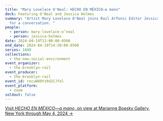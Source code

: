 ```yaml
---
title: "Mary Lovelace O'Neal: HECHO EN MÉXICO—a mano"
deck: Featuring O'Neal and Jessica Holmes
summary: "Artist Mary Lovelace O'Neal joins Rail ArTonic Editor Jessica Holmes
  for a conversation. "
people:
  - person: mary-lovelace-o’neal
  - person: jessica-holmes
date: 2024-04-19T13:00:00-0500
end_date: 2024-04-19T14:30:00-0500
series: 1049
collections:
  - the-new-social-environment
event_organizer:
  - the-brooklyn-rail
event_producer:
  - the-brooklyn-rail
event_id: recuW80Yz9d2CJfol
event_platform:
  - zoom
soldout: false
---
```

[V﻿isit *HECHO EN MÉXICO—a mano,* on view at Marianne Boesky Gallery, New York through May 4, 2024 →](https://marianneboeskygallery.com/mary-lovelace-oneal-hecho-en-mexico/)